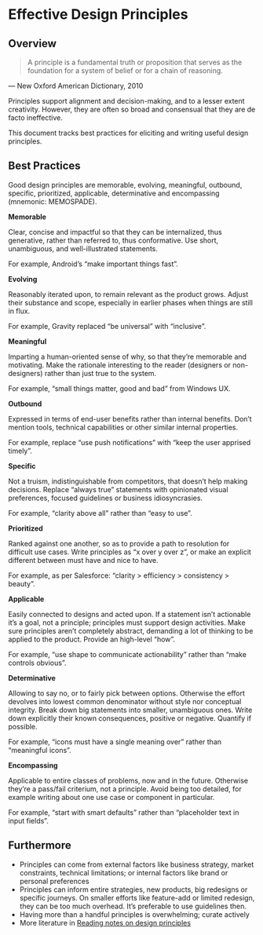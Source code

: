 # Effective Design Principles

<!--BREAK-->

## Overview

> A principle is a fundamental truth or proposition that serves as the foundation for a system of belief or for a chain of reasoning.

— New Oxford American Dictionary, 2010

Principles support alignment and decision-making, and to a lesser extent creativity.
However, they are often so broad and consensual that they are de facto ineffective.

This document tracks best practices for eliciting and writing useful design principles.

## Best Practices

Good design principles are memorable, evolving, meaningful, outbound, specific, prioritized, applicable, determinative and encompassing (mnemonic: MEMOSPADE).

<!-- It’s ok if some principles don’t embody all those attributes. But usually the more compliant, the stronger. -->

**Memorable**

<!-- Rédigé en ellipsant la proposition initiale “Good design principles are…”" -->
Clear, concise and impactful so that they can be internalized, thus generative, rather than referred to, thus conformative.
Use short, unambiguous, and well-illustrated statements.

For example, Android’s “make important things fast”.

**Evolving**

Reasonably iterated upon, to remain relevant as the product grows.
Adjust their substance and scope, especially in earlier phases when things are still in flux.

For example, Gravity replaced “be universal” with “inclusive”.

**Meaningful**

Imparting a human-oriented sense of why, so that they’re memorable and motivating.
Make the rationale interesting to the reader (designers or non-designers) rather than just true to the system.

For example, “small things matter, good and bad” from Windows UX.

**Outbound**

Expressed in terms of end-user benefits rather than internal benefits.
Don’t mention tools, technical capabilities or other similar internal properties.

For example, replace “use push notifications” with “keep the user apprised timely”.

**Specific**

Not a truism, indistinguishable from competitors, that doesn’t help making decisions.
Replace “always true” statements with opinionated visual preferences, focused guidelines or business idiosyncrasies.

For example, “clarity above all” rather than “easy to use”.

**Prioritized**

Ranked against one another, so as to provide a path to resolution for difficult use cases.
Write principles as “x over y over z”, or make an explicit different between must have and nice to have.

For example, as per Salesforce: “clarity > efficiency > consistency > beauty”.

**Applicable**

Easily connected to designs and acted upon.
If a statement isn’t actionable it’s a goal, not a principle; principles must support design activities.
Make sure principles aren’t completely abstract, demanding a lot of thinking to be applied to the product. Provide an high-level “how”.

For example, “use shape to communicate actionability” rather than “make controls obvious”.

**Determinative**

Allowing to say no, or to fairly pick between options.
Otherwise the effort devolves into lowest common denominator without style nor conceptual integrity.
Break down big statements into smaller, unambiguous ones. Write down explicitly their known consequences, positive or negative. Quantify if possible.

For example, “icons must have a single meaning over” rather than “meaningful icons”.

**Encompassing**

Applicable to entire classes of problems, now and in the future.
Otherwise they’re a pass/fail criterium, not a principle.
Avoid being too detailed, for example writing about one use case or component in particular.

For example, “start with smart defaults” rather than “placeholder text in input fields”.

## Furthermore

- Principles can come from external factors like business strategy, market constraints, technical limitations; or internal factors like brand or personal preferences
- Principles can inform entire strategies, new products, big redesigns or specific journeys. On smaller efforts like feature-add or limited redesign, they can be too much overhead. It’s preferable to use guidelines then.
- Having more than a handful principles is overwhelming; curate actively
- More literature in [Reading notes on design principles](../Reading%20notes%20on%20design%20principles)

<!-- Principles are relevant in several areas of an organization: strategy, gouvernance, marketing, etc. -->
